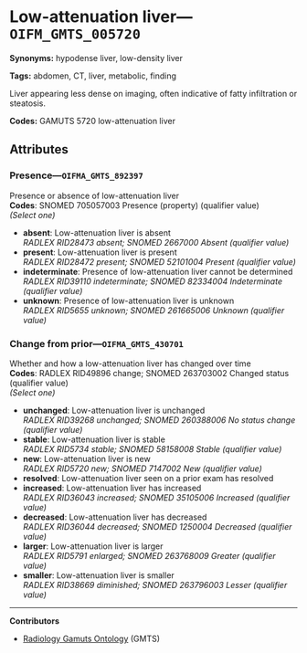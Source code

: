 # Low-attenuation liver—`OIFM_GMTS_005720`

**Synonyms:** hypodense liver, low-density liver

**Tags:** abdomen, CT, liver, metabolic, finding

Liver appearing less dense on imaging, often indicative of fatty infiltration or steatosis.

**Codes:** GAMUTS 5720 low-attenuation liver

## Attributes

### Presence—`OIFMA_GMTS_892397`

Presence or absence of low-attenuation liver  
**Codes**: SNOMED 705057003 Presence (property) (qualifier value)  
*(Select one)*

- **absent**: Low-attenuation liver is absent  
_RADLEX RID28473 absent; SNOMED 2667000 Absent (qualifier value)_
- **present**: Low-attenuation liver is present  
_RADLEX RID28472 present; SNOMED 52101004 Present (qualifier value)_
- **indeterminate**: Presence of low-attenuation liver cannot be determined  
_RADLEX RID39110 indeterminate; SNOMED 82334004 Indeterminate (qualifier value)_
- **unknown**: Presence of low-attenuation liver is unknown  
_RADLEX RID5655 unknown; SNOMED 261665006 Unknown (qualifier value)_

### Change from prior—`OIFMA_GMTS_430701`

Whether and how a low-attenuation liver has changed over time  
**Codes**: RADLEX RID49896 change; SNOMED 263703002 Changed status (qualifier value)  
*(Select one)*

- **unchanged**: Low-attenuation liver is unchanged  
_RADLEX RID39268 unchanged; SNOMED 260388006 No status change (qualifier value)_
- **stable**: Low-attenuation liver is stable  
_RADLEX RID5734 stable; SNOMED 58158008 Stable (qualifier value)_
- **new**: Low-attenuation liver is new  
_RADLEX RID5720 new; SNOMED 7147002 New (qualifier value)_
- **resolved**: Low-attenuation liver seen on a prior exam has resolved  
- **increased**: Low-attenuation liver has increased  
_RADLEX RID36043 increased; SNOMED 35105006 Increased (qualifier value)_
- **decreased**: Low-attenuation liver has decreased  
_RADLEX RID36044 decreased; SNOMED 1250004 Decreased (qualifier value)_
- **larger**: Low-attenuation liver is larger  
_RADLEX RID5791 enlarged; SNOMED 263768009 Greater (qualifier value)_
- **smaller**: Low-attenuation liver is smaller  
_RADLEX RID38669 diminished; SNOMED 263796003 Lesser (qualifier value)_

---

**Contributors**

- [Radiology Gamuts Ontology](https://gamuts.net/) (GMTS)
